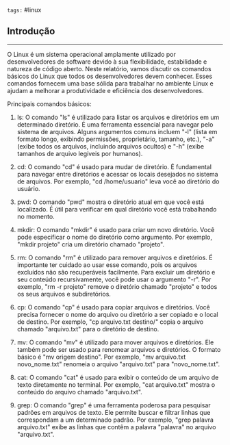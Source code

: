 `tags:` #linux 

## Introdução
---
O Linux é um sistema operacional amplamente utilizado por desenvolvedores de software devido à sua flexibilidade, estabilidade e natureza de código aberto. Neste relatório, vamos discutir os comandos básicos do Linux que todos os desenvolvedores devem conhecer. Esses comandos fornecem uma base sólida para trabalhar no ambiente Linux e ajudam a melhorar a produtividade e eficiência dos desenvolvedores.


Principais comandos básicos:

1.  ls: O comando "ls" é utilizado para listar os arquivos e diretórios em um determinado diretório. É uma ferramenta essencial para navegar pelo sistema de arquivos. Alguns argumentos comuns incluem "-l" (lista em formato longo, exibindo permissões, proprietário, tamanho, etc.), "-a" (exibe todos os arquivos, incluindo arquivos ocultos) e "-h" (exibe tamanhos de arquivo legíveis por humanos).
    
2.  cd: O comando "cd" é usado para mudar de diretório. É fundamental para navegar entre diretórios e acessar os locais desejados no sistema de arquivos. Por exemplo, "cd /home/usuario" leva você ao diretório do usuário.
    
3.  pwd: O comando "pwd" mostra o diretório atual em que você está localizado. É útil para verificar em qual diretório você está trabalhando no momento.
    
4.  mkdir: O comando "mkdir" é usado para criar um novo diretório. Você pode especificar o nome do diretório como argumento. Por exemplo, "mkdir projeto" cria um diretório chamado "projeto".
    
5.  rm: O comando "rm" é utilizado para remover arquivos e diretórios. É importante ter cuidado ao usar esse comando, pois os arquivos excluídos não são recuperáveis facilmente. Para excluir um diretório e seu conteúdo recursivamente, você pode usar o argumento "-r". Por exemplo, "rm -r projeto" remove o diretório chamado "projeto" e todos os seus arquivos e subdiretórios.
    
6.  cp: O comando "cp" é usado para copiar arquivos e diretórios. Você precisa fornecer o nome do arquivo ou diretório a ser copiado e o local de destino. Por exemplo, "cp arquivo.txt destino/" copia o arquivo chamado "arquivo.txt" para o diretório de destino.
    
7.  mv: O comando "mv" é utilizado para mover arquivos e diretórios. Ele também pode ser usado para renomear arquivos e diretórios. O formato básico é "mv origem destino". Por exemplo, "mv arquivo.txt novo_nome.txt" renomeia o arquivo "arquivo.txt" para "novo_nome.txt".
    
8.  cat: O comando "cat" é usado para exibir o conteúdo de um arquivo de texto diretamente no terminal. Por exemplo, "cat arquivo.txt" mostra o conteúdo do arquivo chamado "arquivo.txt".
    
9.  grep: O comando "grep" é uma ferramenta poderosa para pesquisar padrões em arquivos de texto. Ele permite buscar e filtrar linhas que correspondam a um determinado padrão. Por exemplo, "grep palavra arquivo.txt" exibe as linhas que contêm a palavra "palavra" no arquivo "arquivo.txt".